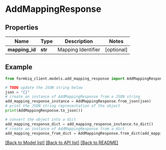 # AddMappingResponse


## Properties

Name | Type | Description | Notes
------------ | ------------- | ------------- | -------------
**mapping_id** | **str** | Mapping Identifier | [optional] 

## Example

```python
from formkiq_client.models.add_mapping_response import AddMappingResponse

# TODO update the JSON string below
json = "{}"
# create an instance of AddMappingResponse from a JSON string
add_mapping_response_instance = AddMappingResponse.from_json(json)
# print the JSON string representation of the object
print(AddMappingResponse.to_json())

# convert the object into a dict
add_mapping_response_dict = add_mapping_response_instance.to_dict()
# create an instance of AddMappingResponse from a dict
add_mapping_response_from_dict = AddMappingResponse.from_dict(add_mapping_response_dict)
```
[[Back to Model list]](../README.md#documentation-for-models) [[Back to API list]](../README.md#documentation-for-api-endpoints) [[Back to README]](../README.md)


